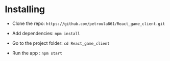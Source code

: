 # Installing

- Clone the repo: `https://github.com/petroula861/React_game_client.git`

- Add dependencies: `npm install`

- Go to the project folder: `cd React_game_client`

- Run the app : `npm start`


